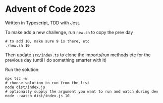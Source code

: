 # Advent of Code 2023

Written in Typescript, TDD with Jest.

To make add a new challenge, run `new.sh` to copy the prev day

```
# to add 10, make sure 9 is there, etc
./new.sh 10
```

Then update `src/index.ts` to clone the imports/run methods etc for the previous day (until I do something smarter with it)

Run the solution:

```
npx tsc -w
# choose solution to run from the list
node dist/index.js
# optionally supply the argument you want to run and watch during dev
node --watch dist/index.js 10
```
